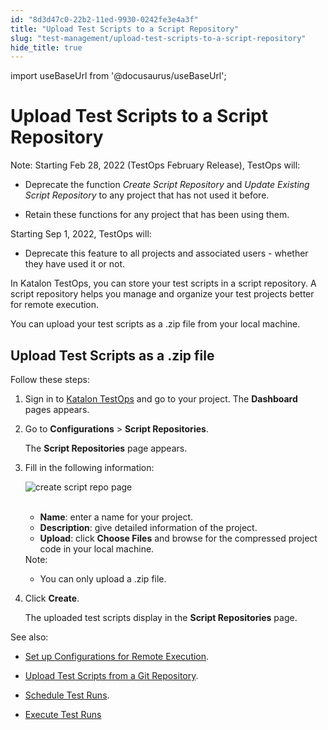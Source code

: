 ```yaml
---
id: "8d3d47c0-22b2-11ed-9930-0242fe3e4a3f"
title: "Upload Test Scripts to a Script Repository"
slug: "test-management/upload-test-scripts-to-a-script-repository"
hide_title: true
---
```

import useBaseUrl from '@docusaurus/useBaseUrl';


# <a id="id" class="anchor_top_offset"/><a id="ariaid-title1" class="anchor_top_offset"/>Upload Test Scripts to a Script Repository

<div xmlns="http://www.w3.org/1999/xhtml" className="note note note_note"><span className="note__title">Note:</span> Starting Feb 28, 2022 (TestOps February Release), TestOps will:
  <ul className="ul"><li className="li"><p className="p">Deprecate the function <em className="ph i">Create Script Repository</em> and <em className="ph i">Update Existing Script Repository</em> to any project that has not used it before.</p></li><li className="li"><p className="p">Retain these functions for any project that has been using them.</p></li></ul><p className="p">Starting Sep 1, 2022, TestOps will:</p>
  <ul className="ul"><li className="li">Deprecate this feature to all projects and associated users -
      whether they have used it or not.</li></ul></div>
<p xmlns="http://www.w3.org/1999/xhtml" className="p">In Katalon TestOps, you can store your test scripts in a script   repository. A script repository helps you manage and organize your   test projects better for remote execution.</p> 
<p xmlns="http://www.w3.org/1999/xhtml" className="p">You can upload your test scripts as a .zip file from your local   machine.</p> 

## <a id="id_1" class="anchor_top_offset"/>Upload Test Scripts as a .zip file

<div xmlns="http://www.w3.org/1999/xhtml" className="p">Follow these steps: <ol className="ol"><li className="li"><p className="p">Sign in to <a className="xref j-external-link" href="https://testops.katalon.io/login" target="_blank">Katalon TestOps</a> and go
        to your project. The <strong className="ph b">Dashboard</strong> pages appears.</p></li><li className="li">
      <p className="p">Go to <strong className="ph b">Configurations</strong> &gt; <strong className="ph b">Script
          Repositories</strong>.</p>
      <p className="p">The <strong className="ph b">Script Repositories</strong> page appears.</p>
    </li><li className="li">
      <p className="p">Fill in the following information:</p>
      <p className="p">
        <img className="image" src={useBaseUrl("https://github.com/katalon-studio/docs-images/raw/master/katalon-analytics/docs/testops-revamp-june-code-repo/create-script-repo-page-2.png")} alt="create script repo page" /><br /><br />
      </p>
      <ul className="ul"><li className="li">
          <strong className="ph b">Name</strong>: enter a name for your project.</li><li className="li">
          <strong className="ph b">Description</strong>: give detailed information of the
          project.</li><li className="li">
          <strong className="ph b">Upload</strong>: click <strong className="ph b">Choose Files</strong>
          and browse for the compressed project code in your local
          machine.</li></ul>
      <div className="note note note_note"><span className="note__title">Note:</span> 
        <p className="p" /><div className="p"><ul className="ul"><li className="li"><p className="p">You can only upload a .zip file.</p></li></ul></div></div></li><li className="li"><p className="p">Click <strong className="ph b">Create</strong>.</p><p className="p">The uploaded test scripts display in the <strong className="ph b">Script
          Repositories</strong> page.</p></li></ol></div>
<div xmlns="http://www.w3.org/1999/xhtml" className="p">See also: <ul className="ul"><li className="li"><p className="p"><a className="xref" href="/test-execution/cloud-based-test-execution/test-execution-with-testops/test-execution-with-testops">Set
          up Configurations for Remote Execution</a>.</p></li><li className="li"><p className="p"><a className="xref" href="/test-management/upload-test-scripts-from-the-git-repository">Upload Test Scripts from a Git Repository</a>.</p></li><li className="li"><p className="p"><a className="xref" href="/test-execution/schedule-test-execution/schedule-test-runs-in-testops">Schedule Test Runs</a>.</p></li><li className="li"><p className="p"><a className="xref" href="/test-execution/schedule-test-execution/execute-test-runs-manually-in-testops">Execute Test Runs</a></p></li></ul></div>
